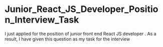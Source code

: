 # Junior_React_JS_Developer_Position_Interview_Task
I just applied for the position of junior front end React JS developer . As a result, I have given this question as my task for the interview 
